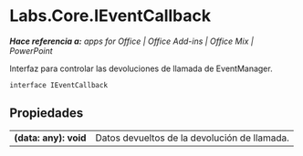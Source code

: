 
# Labs.Core.IEventCallback

 _**Hace referencia a:** apps for Office | Office Add-ins | Office Mix | PowerPoint_

Interfaz para controlar las devoluciones de llamada de EventManager.

```
interface IEventCallback
```


## Propiedades


|||
|:-----|:-----|
|**(data: any): void**|Datos devueltos de la devolución de llamada.|
